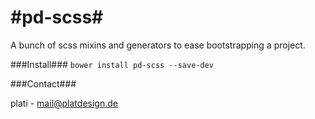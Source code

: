 #pd-scss#
====

A bunch of scss mixins and generators to ease bootstrapping a project.


###Install###
`bower install pd-scss --save-dev`


###Contact###

plati - [mail@platdesign.de](mailto:mail@platdesign.de)